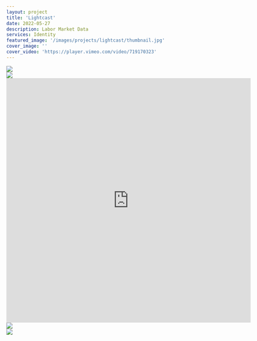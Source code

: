 ```yaml
---
layout: project
title: 'Lightcast'
date: 2022-05-27
description: Labor Market Data
services: Identity
featured_image: '/images/projects/lightcast/thumbnail.jpg'
cover_image: ''
cover_video: 'https://player.vimeo.com/video/719170323'
---
```



<div class="span-12 pt1 lg-pt2">
    <img src="{{ '/images/projects/lightcast/logo.jpg' | relative_url }}" />
</div>

<div class="span-12 pt1 lg-pt2">
    <img src="{{ '/images/projects/lightcast/tessell-construction.jpg' | relative_url }}" />
</div>

<div class="span-12 sm-span-6 pt1 lg-pt2">
    <iframe src="https://player.vimeo.com/video/719233983?autoplay=1&loop=1&title=0&byline=0&portrait=0&background=1&quality=2K" width="640" height="640" frameborder="0" allow="autoplay; fullscreen; picture-in-picture" allowfullscreen></iframe>
</div>
<div class="span-12 sm-span-6 pt1 lg-pt2">
    <img src="{{ '/images/projects/lightcast/wall-sign.jpg' | relative_url }}" />
</div>

<div class="span-12 pt1 lg-pt2">
    <img src="{{ '/images/projects/lightcast/typography.jpg' | relative_url }}" />
</div>

